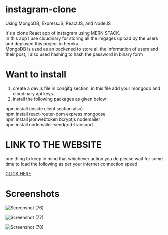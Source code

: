 # instagram-clone
Using MongoDB, ExpressJS, ReactJS, and NodeJS

It's a clone React app of instagram using MERN STACK.<br>
In this app I use cloudinary for storing all the imgages upload by the users and deployed this project in heroku.<br>
MongoDB is used as an backened to store all the information of users and their post, I also used hashing to hash the password in binary form <br>


# Want to install

1. create a dev.js file in congifg section, in this file add your mongodb and cloudinary api keys.<br>
2. install the following packages as given below :<br>

npm install (inside client section also)<br>
npm install react-router-dom express mongoose<br>
npm install jsonwebtoken bcryptjs nodemailer<br>
npm install nodemailer-sendgrid-transport<br>


# LINK TO THE WEBSITE

one thing to keep in mind that whichever action you do please wait for some time to load the following as per your internet connection speed.

[CLICK HERE](https://instaclone-by-sanskar.herokuapp.com/)

 # Screenshots

![Screenshot (76)](https://user-images.githubusercontent.com/79687388/122673413-f7d02600-d1ed-11eb-87dc-b07d560e9b65.png)

![Screenshot (77)](https://user-images.githubusercontent.com/79687388/122673418-fa328000-d1ed-11eb-9c50-84638e489fb8.png)

![Screenshot (78)](https://user-images.githubusercontent.com/79687388/122673420-fc94da00-d1ed-11eb-9234-feacdcf942a3.png)
